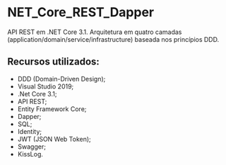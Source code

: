 # NET_Core_REST_Dapper
API REST em .NET Core 3.1. Arquitetura em quatro camadas (application/domain/service/infrastructure) baseada nos princípios DDD.

## Recursos utilizados:

- DDD (Domain-Driven Design);
- Visual Studio 2019;
- .Net Core 3.1;
- API REST;
- Entity Framework Core;
- Dapper;
- SQL;
- Identity;
- JWT (JSON Web Token);
- Swagger;
- KissLog.
